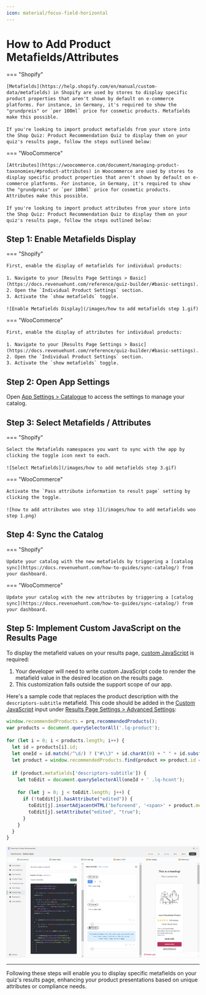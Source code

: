 ```yaml
---
icon: material/focus-field-horizontal
---
```



# How to Add Product Metafields/Attributes

=== "Shopify"

    [Metafields](https://help.shopify.com/en/manual/custom-data/metafields) in Shopify are used by stores to display specific product properties that aren't shown by default on e-commerce platforms. For instance, in Germany, it's required to show the "grundpreis" or `per 100ml` price for cosmetic products. Metafields make this possible.

    If you're looking to import product metafields from your store into the Shop Quiz: Product Recommendation Quiz to display them on your quiz's results page, follow the steps outlined below:

=== "WooCommerce"

    [Attributes](https://woocommerce.com/document/managing-product-taxonomies/#product-attributes) in Woocommerce are used by stores to display specific product properties that aren't shown by default on e-commerce platforms. For instance, in Germany, it's required to show the "grundpreis" or `per 100ml` price for cosmetic products. Attributes make this possible.

    If you're looking to import product attributes from your store into the Shop Quiz: Product Recommendation Quiz to display them on your quiz's results page, follow the steps outlined below:


## Step 1: Enable Metafields Display

=== "Shopify"

    First, enable the display of metafields for individual products:

    1. Navigate to your [Results Page Settings > Basic](https://docs.revenuehunt.com/reference/quiz-builder/#basic-settings).
    2. Open the `Individual Product Settings` section.
    3. Activate the `show metafields` toggle.

    ![Enable Metafields Display](/images/how to add metafields step 1.gif)

=== "WooCommerce"

    First, enable the display of attributes for individual products:

    1. Navigate to your [Results Page Settings > Basic](https://docs.revenuehunt.com/reference/quiz-builder/#basic-settings).
    2. Open the `Individual Product Settings` section.
    3. Activate the `show metafields` toggle.


## Step 2: Open App Settings

Open [App Settings > Catalogue](https://docs.revenuehunt.com/reference/app-settings/#catalogue) to access the settings to manage your catalog.

## Step 3: Select Metafields / Attributes

=== "Shopify"

    Select the Metafields namespaces you want to sync with the app by clicking the toggle icon next to each.

    ![Select Metafields](/images/how to add metafields step 3.gif)

=== "WooCommerce"

    Activate the `Pass attribute information to result page` setting by clicking the toggle.

    ![how to add attributes woo step 1](/images/how to add metafields woo step 1.png)

## Step 4: Sync the Catalog

=== "Shopify"

    Update your catalog with the new metafields by triggering a [catalog sync](https://docs.revenuehunt.com/how-to-guides/sync-catalog/) from your dashboard.

=== "WooCommerce"

    Update your catalog with the new attributes by triggering a [catalog sync](https://docs.revenuehunt.com/how-to-guides/sync-catalog/) from your dashboard.


## Step 5: Implement Custom JavaScript on the Results Page

To display the metafield values on your results page, [custom JavaScript](https://docs.revenuehunt.com/how-to-guides/add-javascript/) is required:

1. Your developer will need to write custom JavaScript code to render the metafield value in the desired location on the results page.
2. This customization falls outside the support scope of our app.

Here's a sample code that replaces the product description with the `descriptors-subtitle` metafield. This code should be added in the [Custom JavaScript](https://docs.revenuehunt.com/how-to-guides/add-javascript/) input under [Results Page Settings > Advanced Settings](https://docs.revenuehunt.com/reference/quiz-builder/#advanced-settings):

```javascript
window.recommendedProducts = prq.recommendedProducts();
var products = document.querySelectorAll('.lq-product');

for (let i = 0; i < products.length; i++) {
  let id = products[i].id;
  let oneId = id.match(/^\d/) ? ("#\\3" + id.charAt(0) + " " + id.substring(1)) : "#" + id;
  let product = window.recommendedProducts.find(product => product.id === id);

  if (product.metafields['descriptors-subtitle']) {
    let toEdit = document.querySelectorAll(oneId + ' .lq-hcont');

    for (let j = 0; j < toEdit.length; j++) {
      if (!toEdit[j].hasAttribute("edited")) {
        toEdit[j].insertAdjacentHTML('beforeend', '<span>' + product.metafields['descriptors-subtitle'] + '</span>');
        toEdit[j].setAttribute("edited", "true");
      }
    }
  }
}
```

![Implement Custom JavaScript](/images/how_to_add_metafields_step5.png)

---
Following these steps will enable you to display specific metafields on your quiz's results page, enhancing your product presentations based on unique attributes or compliance needs.


 